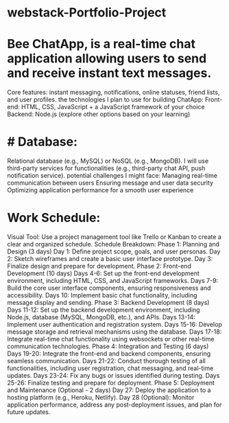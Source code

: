 # webstack-Portfolio-Project 
# Bee ChatApp,  is a real-time chat application allowing users to send and receive instant text messages.
Core features: instant messaging, notifications, online statuses, friend lists, and user profiles.
the technologies  I plan to use for building ChatApp:
Front-end: HTML, CSS, JavaScript + a JavaScript framework of your choice
Backend: Node.js (explore other options based on your learning)
# # Database:
Relational database (e.g., MySQL) or NoSQL (e.g., MongoDB).
I will use third-party services for functionalities (e.g., third-party chat API, push notification service).
potential challenges I might face:
Managing real-time communication between users
Ensuring message and user data security
Optimizing application performance for a smooth user experience
 
#  Work Schedule:
Visual Tool: Use a project management tool like Trello or Kanban to create a clear and organized schedule.
Schedule Breakdown:
Phase 1: Planning and Design (3 days)
Day 1: Define project scope, goals, and user personas.
Day 2: Sketch wireframes and create a basic user interface prototype.
Day 3: Finalize design and prepare for development.
Phase 2: Front-end Development (10 days)
Days 4-6: Set up the front-end development environment, including HTML, CSS, and JavaScript frameworks.
Days 7-9: Build the core user interface components, ensuring responsiveness and accessibility.
Days 10: Implement basic chat functionality, including message display and sending.
Phase 3: Backend Development (8 days)
Days 11-12: Set up the backend development environment, including Node.js, database (MySQL, MongoDB, etc.), and APIs.
Days 13-14: Implement user authentication and registration system.
Days 15-16: Develop message storage and retrieval mechanisms using the database.
Days 17-18: Integrate real-time chat functionality using websockets or other real-time communication technologies.
Phase 4: Integration and Testing (6 days)
Days 19-20: Integrate the front-end and backend components, ensuring seamless communication.
Days 21-22: Conduct thorough testing of all functionalities, including user registration, chat messaging, and real-time updates.
Days 23-24: Fix any bugs or issues identified during testing.
Days 25-26: Finalize testing and prepare for deployment.
Phase 5: Deployment and Maintenance (Optional - 2 days)
Day 27: Deploy the application to a hosting platform (e.g., Heroku, Netlify).
Day 28 (Optional): Monitor application performance, address any post-deployment issues, and plan for future updates.


